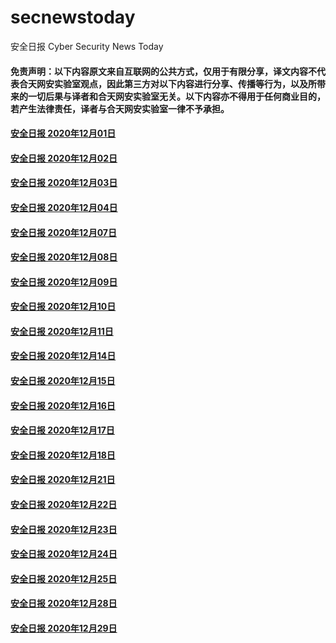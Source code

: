 # secnewstoday

安全日报 Cyber Security News Today

#### 免责声明：以下内容原文来自互联网的公共方式，仅用于有限分享，译文内容不代表合天网安实验室观点，因此第三方对以下内容进行分享、传播等行为，以及所带来的一切后果与译者和合天网安实验室无关。以下内容亦不得用于任何商业目的，若产生法律责任，译者与合天网安实验室一律不予承担。

#### [安全日报 2020年12月01日](https://github.com/hetianlab/secnewstoday/blob/master/Dec.2020/secnews-20201201.md)
#### [安全日报 2020年12月02日](https://github.com/hetianlab/secnewstoday/blob/master/Dec.2020/secnews-20201202.md)
#### [安全日报 2020年12月03日](https://github.com/hetianlab/secnewstoday/blob/master/Dec.2020/secnews-20201203.md)
#### [安全日报 2020年12月04日](https://github.com/hetianlab/secnewstoday/blob/master/Dec.2020/secnews-20201204.md)
#### [安全日报 2020年12月07日](https://github.com/hetianlab/secnewstoday/blob/master/Dec.2020/secnews-20201207.md)
#### [安全日报 2020年12月08日](https://github.com/hetianlab/secnewstoday/blob/master/Dec.2020/secnews-20201208.md)
#### [安全日报 2020年12月09日](https://github.com/hetianlab/secnewstoday/blob/master/Dec.2020/secnews-20201209.md)
#### [安全日报 2020年12月10日](https://github.com/hetianlab/secnewstoday/blob/master/Dec.2020/secnews-20201210.md)
#### [安全日报 2020年12月11日](https://github.com/hetianlab/secnewstoday/blob/master/Dec.2020/secnews-20201211.md)
#### [安全日报 2020年12月14日](https://github.com/hetianlab/secnewstoday/blob/master/Dec.2020/secnews-20201214.md)
#### [安全日报 2020年12月15日](https://github.com/hetianlab/secnewstoday/blob/master/Dec.2020/secnews-20201215.md)
#### [安全日报 2020年12月16日](https://github.com/hetianlab/secnewstoday/blob/master/Dec.2020/secnews-20201216.md)
#### [安全日报 2020年12月17日](https://github.com/hetianlab/secnewstoday/blob/master/Dec.2020/secnews-20201217.md)
#### [安全日报 2020年12月18日](https://github.com/hetianlab/secnewstoday/blob/master/Dec.2020/secnews-20201218.md)
#### [安全日报 2020年12月21日](https://github.com/hetianlab/secnewstoday/blob/master/Dec.2020/secnews-20201221.md)
#### [安全日报 2020年12月22日](https://github.com/hetianlab/secnewstoday/blob/master/Dec.2020/secnews-20201222.md)
#### [安全日报 2020年12月23日](https://github.com/hetianlab/secnewstoday/blob/master/Dec.2020/secnews-20201223.md)
#### [安全日报 2020年12月24日](https://github.com/hetianlab/secnewstoday/blob/master/Dec.2020/secnews-20201224.md)
#### [安全日报 2020年12月25日](https://github.com/hetianlab/secnewstoday/blob/master/Dec.2020/secnews-20201225.md)
#### [安全日报 2020年12月28日](https://github.com/hetianlab/secnewstoday/blob/master/Dec.2020/secnews-20201228.md)
#### [安全日报 2020年12月29日](https://github.com/hetianlab/secnewstoday/blob/master/Dec.2020/secnews-20201229.md)

